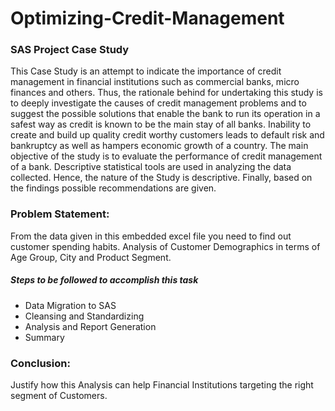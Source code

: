 # Optimizing-Credit-Management

### SAS Project Case Study

This Case Study is an attempt to indicate the importance of credit management in financial institutions such as commercial banks, micro finances and others. Thus, the rationale behind for undertaking this study is to deeply investigate the causes of credit management problems and to suggest the possible solutions that enable the bank to run its operation in a safest way as credit is known to be the main stay of all banks. Inability to create and build up quality credit worthy customers leads to default risk and bankruptcy as well as hampers economic growth of a country.  The main objective of the study is to evaluate the performance of credit management of a bank.  Descriptive statistical tools are used in analyzing the data collected. Hence, the nature of the Study is descriptive. Finally, based on the findings possible recommendations are given.

### Problem Statement:
From the data given in this embedded excel file you need to find out customer spending habits. Analysis of Customer Demographics in terms of Age Group, City and Product Segment.

##### Steps to be followed to accomplish this task

-	Data Migration to SAS
-	Cleansing and Standardizing
- Analysis and Report Generation
-	Summary

### Conclusion:
Justify how this Analysis can help Financial Institutions targeting the right segment of Customers. 
